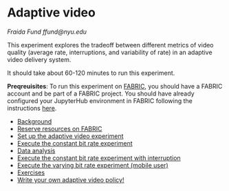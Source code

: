 # Adaptive video

_Fraida Fund ffund@nyu.edu_

This experiment explores the tradeoff between different metrics of video quality (average rate, interruptions, and variability of rate) in an adaptive video delivery system.

It should take about 60-120 minutes to run this experiment.

**Preqreuisites**: To run this experiment on [FABRIC](https://fabric-testbed.net/), you should have a FABRIC account and be part of a FABRIC project. You should have already configured your JupyterHub environment in FABRIC following the instructions [here](https://github.com/fabric-testbed/jupyter-examples/blob/master/fabric_examples/fablib_api/configure_environment/configure_environment.ipynb).


* [Background](notebooks/background.ipynb)
* [Reserve resources on FABRIC](notebooks/reserve_resources_fabric.ipynb)
* [Set up the adaptive video experiment](notebooks/setup_adaptive_video.ipynb)
* [Execute the constant bit rate experiment](notebooks/exec_cbr.ipynb)
* [Data analysis](notebooks/data_analysis_fabric.ipynb)
* [Execute the constant bit rate experiment with interruption](notebooks/exec_interruption.ipynb)
* [Execute the varying bit rate experiment (mobile user)](notebooks/exec_vary.ipynb)
* [Exercises](notebooks/exercises.ipynb)
* [Write your own adaptive video policy!](notebooks/go_further.ipynb)
